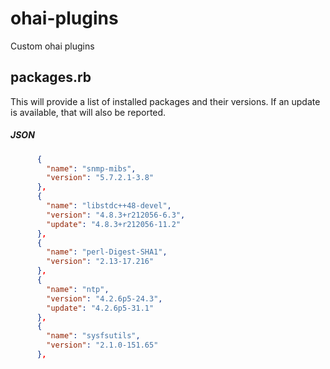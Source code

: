 # ohai-plugins
Custom ohai plugins

## packages.rb
This will provide a list of installed packages and their versions.
If an update is available, that will also be reported.
##### JSON
````json
      {
        "name": "snmp-mibs",
        "version": "5.7.2.1-3.8"
      },
      {
        "name": "libstdc++48-devel",
        "version": "4.8.3+r212056-6.3",
        "update": "4.8.3+r212056-11.2"
      },
      {
        "name": "perl-Digest-SHA1",
        "version": "2.13-17.216"
      },
      {
        "name": "ntp",
        "version": "4.2.6p5-24.3",
        "update": "4.2.6p5-31.1"
      },
      {
        "name": "sysfsutils",
        "version": "2.1.0-151.65"
      },
````
